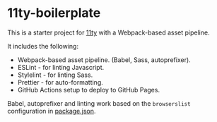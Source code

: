 # 11ty-boilerplate

This is a starter project for [11ty](https://11ty.io) with a Webpack-based asset pipeline.

It includes the following:

* Webpack-based asset pipeline. (Babel, Sass, autoprefixer).
* ESLint - for linting Javascript.
* Stylelint - for linting Sass.
* Prettier - for auto-formatting.
* GitHub Actions setup to deploy to GitHub Pages.

Babel, autoprefixer and linting work based on the `browserslist` configuration in [package.json](./package.json). 
